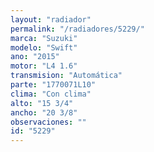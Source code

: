 ```yaml
---
layout: "radiador"
permalink: "/radiadores/5229/"
marca: "Suzuki"
modelo: "Swift"
ano: "2015"
motor: "L4 1.6"
transmision: "Automática"
parte: "1770071L10"
clima: "Con clima"
alto: "15 3/4"
ancho: "20 3/8"
observaciones: ""
id: "5229"
---
```


